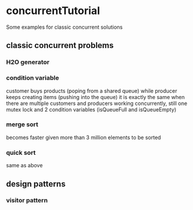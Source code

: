 # concurrentTutorial
Some examples for classic concurrent solutions

##  classic concurrent problems
### H2O generator
### condition variable
customer buys products (poping from a shared queue) while producer keeps creating items (pushing into the queue) 
it is exactly the same when there are multiple customers and producers working concurrently, still one mutex lock and 2 condition variables (isQueueFull and isQueueEmpty)
### merge sort
becomes faster given more than 3 million elements to be sorted 
### quick sort
same as above 

## design patterns
### visitor pattern
